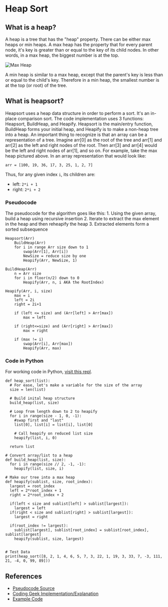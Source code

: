 # Heap Sort

## What is a heap?

A heap is a tree that has the "heap" property. There can be either max heaps or min heaps. A max heap has the property that for every parent node, it's key is greater than or equal to the key of its child nodes. In other words, in a max heap, the biggest number is at the top.

![Max Heap](https://res.cloudinary.com/briezh/image/upload/v1519762182/Max-Heap_eir7zo.png)

A min heap is similar to a max heap, except that the parent's key is less than or equal to the child's key. Therefore in a min heap, the smallest number is at the top \(or root\) of the tree.

## What is heapsort?

Heapsort uses a heap data structure in order to perform a sort. It's an in-place comparison sort. The code implementation uses 3 functions: Heapsort, BuildHeap, and Heapify. Heapsort is the main/entry function, BuildHeap forms your initial heap, and Heapify is to make a non-heap tree into a heap. An important thing to recognize is that an array can be a representation of a tree. Imagine arr\[0\] as the root of the tree and arr\[1\] and arr\[2\] as the left and right nodes of the root. Then arr\[3\] and arr\[4\] would be the left and right nodes of arr\[1\], and so on. For example, take the max heap pictured above. In an array representation that would look like:

```text
arr = [100, 19, 36, 17, 3, 25, 1, 2, 7]
```

Thus, for any given index `i`, its children are:

* left: `2*i + 1`
* right: `2*i + 2`

### Pseudocode

The pseudocode for the algorithm goes like this: 1. Using the given array, build a heap using recursive insertion 2. Iterate to extract the max element in the heap and then reheapify the heap 3. Extracted elements form a sorted subsequence

```text
Heapsort(Arr)
    BuildHeap(Arr)
    for i in range Arr size down to 1
        swap(Arr[1], Arr[i])
        NewSize = reduce size by one
        Heapify(Arr, NewSize, 1)

BuildHeap(Arr)
    n = Arr size
    for i in floor(n/2) down to 0
        Heapify(Arr, n, i AKA the RootIndex)

Heapify(Arr, i, size)
    max = i
    left = 2i
    right = 2i+1

    if (left <= size) and (Arr[left] > Arr[max])
        max = left

    if (right<=size) and (Arr[right] > Arr[max])
        max = right

    if (max != i)
        swap(Arr[i], Arr[max])
        Heapify(Arr, max)
```

### Code in Python

For working code in Python, [visit this repl](https://repl.it/@brandiw/HeapSort).

```text
def heap_sort(list):
  # For ease, let's make a variable for the size of the array
  size = len(list)

  # Build inital heap structure
  build_heap(list, size)

  # Loop from length down to 2 to heapify
  for i in range(size - 1, 0, -1):
    #swap first and "last"
    list[0], list[i] = list[i], list[0]

    # Call heapify on reduced list size
    heapify(list, i, 0)

  return list

# Convert array/list to a heap  
def build_heap(list, size):
  for i in range(size // 2, -1, -1):
    heapify(list, size, i)

# Make our tree into a max heap
def heapify(sublist, size, root_index):
  largest = root_index
  left = 2*root_index + 1
  right = 2*root_index + 2

  if(left < size and sublist[left] > sublist[largest]):
    largest = left
  if(right < size and sublist[right] > sublist[largest]):
    largest = right

  if(root_index != largest):
    sublist[largest], sublist[root_index] = sublist[root_index], sublist[largest]
    heapify(sublist, size, largest)


# Test Data
print(heap_sort([8, 2, 1, 4, 6, 5, 7, 3, 22, 1, 19, 3, 33, 7, -3, 111, 21, -4, 0, 99, 89]))
```

## References

* [Pseudocode Source](http://www.algorithmist.com/index.php/Heap_sort)
* [Coding Geek Implementation/Explanation](https://www.codingeek.com/algorithms/heap-sort-algorithm-explanation-and-implementation/)
* [Example Code](https://repl.it/@brandiw/HeapSort)

